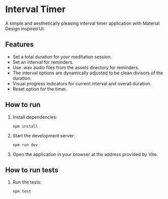 # Interval Timer

A simple and aesthetically pleasing interval timer application with Material Design inspired UI.

## Features

*   Set a total duration for your meditation session.
*   Set an interval for reminders.
*   Use .wav audio files from the assets directory for reminders.
*   The interval options are dynamically adjusted to be clean divisors of the duration.
*   Visual progress indicators for current interval and overall duration.
*   Reset option for the timer.

## How to run

1.  Install dependencies:
    ```
    npm install
    ```
2.  Start the development server:
    ```
    npm run dev
    ```
3.  Open the application in your browser at the address provided by Vite.

## How to run tests

1.  Run the tests:
    ```
    npm test
    ```
